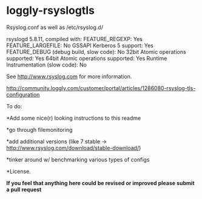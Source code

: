 loggly-rsyslogtls
=================

Rsyslog.conf as well as /etc/rsyslog.d/ 


rsyslogd 5.8.11, compiled with:
	FEATURE_REGEXP:				Yes
	FEATURE_LARGEFILE:			No
	GSSAPI Kerberos 5 support:		Yes
	FEATURE_DEBUG (debug build, slow code):	No
	32bit Atomic operations supported:	Yes
	64bit Atomic operations supported:	Yes
	Runtime Instrumentation (slow code):	No

See http://www.rsyslog.com for more information.


http://community.loggly.com/customer/portal/articles/1286080-rsyslog-tls-configuration

To do:

*Add some nice(r) looking instructions to this readme

*go through filemonitoring

*add additional versions (like 7 stable -> http://www.rsyslog.com/download/stable-download/)

*tinker around w/ benchmarking various types of configs

*License. 


**************If you feel that anything here could be revised or improved please submit a pull request**************
